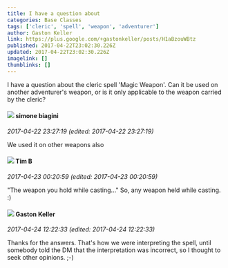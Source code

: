 ```yaml
---
title: I have a question about
categories: Base Classes
tags: ['cleric', 'spell', 'weapon', 'adventurer']
author: Gaston Keller
link: https://plus.google.com/+gastonkeller/posts/H1aBzouWBtz
published: 2017-04-22T23:02:30.226Z
updated: 2017-04-22T23:02:30.226Z
imagelink: []
thumblinks: []
---
```


I have a question about the cleric spell &#39;Magic Weapon&#39;. Can it be used on another adventurer&#39;s weapon, or is it only applicable to the weapon carried by the cleric?
<div id='comment z13vvrvwtqbzxxquz23xglkh3wravrfxu04'>
  <h4><img src='{{site.baseurl}}//images/avatars/110406841978593276800_photo.jpg'> simone biagini</h4>
      <p><cite>2017-04-22 23:27:19 (edited: 2017-04-22 23:27:19)</cite></p>
        <p>We used it on other weapons also</p>
</div>
        

<div id='comment z13vvrvwtqbzxxquz23xglkh3wravrfxu04'>
  <h4><img src='{{site.baseurl}}//images/avatars/116511505231475919021_photo.jpg'> Tim B</h4>
      <p><cite>2017-04-23 00:20:59 (edited: 2017-04-23 00:20:59)</cite></p>
        <p>&quot;The weapon you hold while casting...&quot; So, any weapon held while casting. :)</p>
</div>
        

<div id='comment z13vvrvwtqbzxxquz23xglkh3wravrfxu04'>
  <h4><img src='{{site.baseurl}}//images/avatars/112479228798929632875_photo.jpg'> Gaston Keller</h4>
      <p><cite>2017-04-24 12:22:33 (edited: 2017-04-24 12:22:33)</cite></p>
        <p>Thanks for the answers. That&#39;s how we were interpreting the spell, until somebody told the DM that the interpretation was incorrect, so I thought to seek other opinions. ;-)<br /></p>
</div>
        